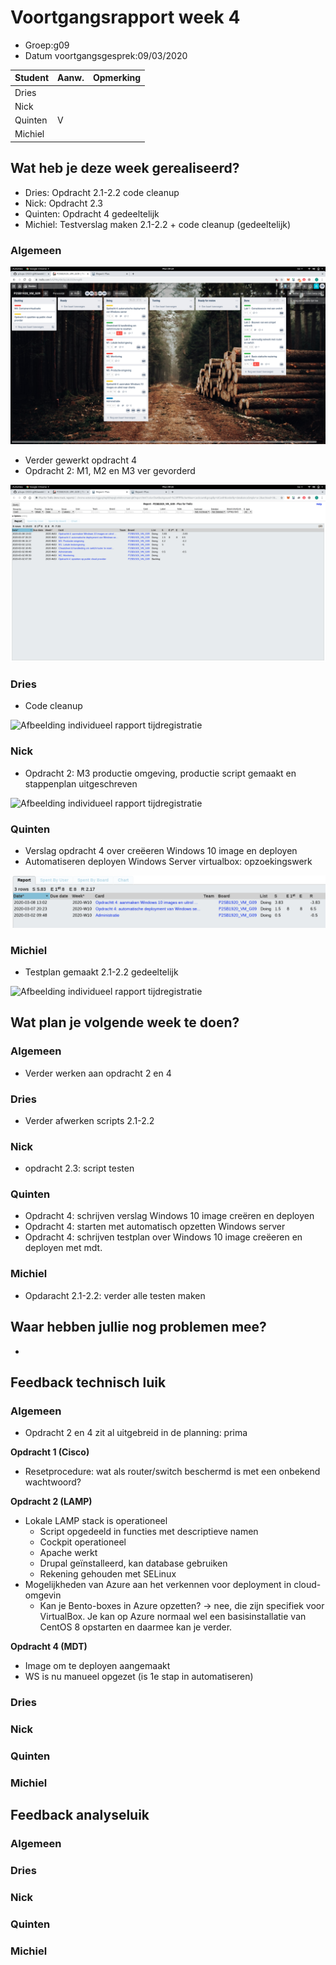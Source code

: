 # Voortgangsrapport week 4

* Groep:g09
* Datum voortgangsgesprek:09/03/2020

| Student  | Aanw. | Opmerking |
| :---     | :---  | :---      |
| Dries |     |           |
| Nick |     |           |
| Quinten | V     |           |
| Michiel |     |           |

## Wat heb je deze week gerealiseerd?
- Dries: Opdracht 2.1-2.2 code cleanup
- Nick: Opdracht 2.3
- Quinten: Opdracht 4 gedeeltelijk
- Michiel: Testverslag maken 2.1-2.2 + code cleanup (gedeeltelijk)
### Algemeen

![algemeen week4](screenshots/algemeenWeek5.png)

* Verder gewerkt opdracht 4
* Opdracht 2: M1, M2 en M3 ver gevorderd

![Card per user week 4](screenshots/cardperuserweek5.png)

### Dries

* Code cleanup

![Afbeelding individueel rapport tijdregistratie](screenshots/driesWeek5.png)

### Nick

* Opdracht 2: M3 productie omgeving, productie script gemaakt en stappenplan uitgeschreven

![Afbeelding individueel rapport tijdregistratie](screenshots/nickWeek5.png)

### Quinten

* Verslag opdracht 4 over creëeren Windows 10 image en deployen
* Automatiseren deployen Windows Server virtualbox: opzoekingswerk

![Afbeelding individueel rapport tijdregistratie](screenshots/quintenWeek5.png)

### Michiel

* Testplan gemaakt 2.1-2.2 gedeeltelijk

![Afbeelding individueel rapport tijdregistratie](screenshots/michielWeek5.png)


## Wat plan je volgende week te doen?

### Algemeen
* Verder werken aan opdracht 2 en 4
### Dries
* Verder afwerken scripts 2.1-2.2
### Nick
* opdracht 2.3: script testen 
### Quinten
* Opdracht 4: schrijven verslag Windows 10 image creëren en deployen
* Opdracht 4: starten met automatisch opzetten Windows server 
* Opdracht 4: schrijven testplan over Windows 10 image creëeren en deployen met mdt.
### Michiel
* Opdaracht 2.1-2.2: verder alle testen maken

## Waar hebben jullie nog problemen mee?
*

## Feedback technisch luik

### Algemeen

- Opdracht 2 en 4 zit al uitgebreid in de planning: prima

**Opdracht 1 (Cisco)**

- Resetprocedure: wat als router/switch beschermd is met een onbekend wachtwoord?

**Opdracht 2 (LAMP)**

- Lokale LAMP stack is operationeel
    - Script opgedeeld in functies met descriptieve namen
    - Cockpit operationeel
    - Apache werkt
    - Drupal geïnstalleerd, kan database gebruiken
    - Rekening gehouden met SELinux
- Mogelijkheden van Azure aan het verkennen voor deployment in cloud-omgevin
    - Kan je Bento-boxes in Azure opzetten? -> nee, die zijn specifiek voor VirtualBox. Je kan op Azure normaal wel een basisinstallatie van CentOS 8 opstarten en daarmee kan je verder.

**Opdracht 4 (MDT)**

- Image om te deployen aangemaakt
- WS is nu manueel opgezet (is 1e stap in automatiseren)


### Dries
### Nick
### Quinten
### Michiel

## Feedback analyseluik

### Algemeen


### Dries
### Nick
### Quinten
### Michiel
